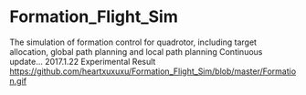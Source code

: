 # Formation_Flight_Sim
The simulation of formation control for quadrotor, including target allocation, global path planning and local path planning
Continuous update...
2017.1.22 Experimental Result
https://github.com/heartxuxuxu/Formation_Flight_Sim/blob/master/Formation.gif

